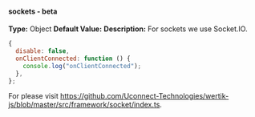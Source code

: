 #### sockets - beta

**Type:** Object
**Default Value:**
**Description:** For sockets we use Socket.IO.

```javascript
{
  disable: false,
  onClientConnected: function () {
    console.log("onClientConnected");
  },
};
```

For please visit https://github.com/Uconnect-Technologies/wertik-js/blob/master/src/framework/socket/index.ts.